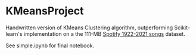 # KMeansProject

Handwritten version of KMeans Clustering algorithm, outperforming Scikit-learn's implementation on a the 111-MB [Spotify 1922-2021 songs](https://www.kaggle.com/datasets/sumaya23abdul/spotify-tracks-datasets) dataset.

See simple.ipynb for final notebook.
